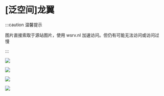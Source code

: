 # [泛空间]龙翼

:::caution 温馨提示

图片直接索取于源站图片，使用 wsrv.nl 加速访问。但仍有可能无法访问或访问过慢

:::

<MWstatsCard ItemName="[泛空间]龙翼" ItemDesc="可变翼战机，设计用于提供直升机的多功能性和便捷性，并具有固定翼战机的航程和续航能力。" ItemTypeID="10"/>

![](https://wsrv.nl/?url=pan-spatial.com/wp-content/uploads/2023/03/DRAGONWING23-1024x663.jpg)

![](https://wsrv.nl/?url=pan-spatial.com/wp-content/uploads/2023/03/DRAGONWING12.jpg)

![](https://wsrv.nl/?url=pan-spatial.com/wp-content/uploads/2023/03/DRAGONWING13.jpg)

![](https://wsrv.nl/?url=pan-spatial.com/wp-content/uploads/2023/03/DRAGONWING3.jpg)


